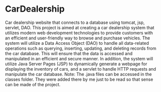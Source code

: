 # CarDealership
Car dealership website that connects to a database using tomcat, jsp, servlet, DAO.
This project is aimed at creating a car dealership system that utilizes modern web development technologies to provide customers with an efficient and user-friendly way to browse and purchase vehicles. The system will utilize a Data Access Object (DAO) to handle all data-related operations such as querying, inserting, updating, and deleting records from the car database. This will ensure that the data is accessed and manipulated in an efficient and secure manner. In addition, the system will utilize Java Server Pages (JSP) to dynamically generate a webpage for displaying the inventory of cars, and a servlet to handle HTTP requests and manipulate the car database.
Note: The .java files can be accessed in the classes folder. They were added there by me just to be read so that sense can be made of the project.
